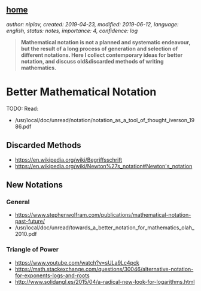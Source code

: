 [home](./index.md)
------------------

*author: niplav, created: 2019-04-23, modified: 2019-06-12, language: english, status: notes, importance: 4, confidence: log*

> __Mathematical notation is not a planned and systematic endeavour, but
> the result of a long process of generation and selection of different
> notations. Here I collect contemporary ideas for better notation, and
> discuss old&discarded methods of writing mathematics.__

Better Mathematical Notation
============================

TODO: Read:

* /usr/local/doc/unread/notation/notation_as_a_tool_of_thought_iverson_1986.pdf

Discarded Methods
-----------------

* https://en.wikipedia.org/wiki/Begriffsschrift
* https://en.wikipedia.org/wiki/Newton%27s_notation#Newton's_notation

New Notations
-------------

### General

* https://www.stephenwolfram.com/publications/mathematical-notation-past-future/
* /usr/local/doc/unread/towards_a_better_notation_for_mathematics_olah_2010.pdf

### Triangle of Power

* https://www.youtube.com/watch?v=sULa9Lc4pck
* https://math.stackexchange.com/questions/30046/alternative-notation-for-exponents-logs-and-roots
* http://www.solidangl.es/2015/04/a-radical-new-look-for-logarithms.html
